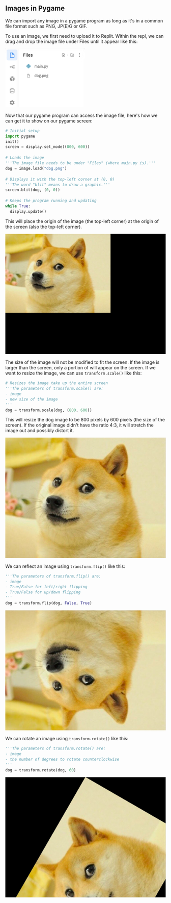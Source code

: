 ## Images in Pygame

We can import any image in a pygame program as long as it's in a common file format such as PNG, JP(E)G or GIF.

To use an image, we first need to upload it to Replit. Within the repl, we can drag and drop the image file under Files until it appear like this:

![](../Images/Image.png)

Now that our pygame program can access the image file, here's how we can get it to show on our pygame screen:

```python
# Initial setup
import pygame
init()
screen = display.set_mode((800, 600))

# Loads the image
'''The image file needs to be under "Files" (where main.py is).'''
dog = image.load("dog.png")

# Displays it with the top-left corner at (0, 0)
'''The word "blit" means to draw a graphic.'''
screen.blit(dog, (0, 0))

# Keeps the program running and updating
while True:
  display.update()
```

This will place the origin of the image (the top-left corner) at the origin of the screen (also the top-left corner).

![](../Images/Original_Dog.png)

The size of the image will not be modified to fit the screen. If the image is larger than the screen, only a portion of will appear on the screen. If we want to resize the image, we can use `transform.scale()` like this:

```python
# Resizes the image take up the entire screen
'''The parameters of transform.scale() are:
- image
- new size of the image
'''
dog = transform.scale(dog, (800, 600))
```

This will resize the dog image to be 800 pixels by 600 pixels (the size of the screen). If the original image didn't have the ratio 4:3, it will stretch the image out and possibly distort it.

![](../Images/Full_Screen_Dog.png)

We can reflect an image using `transform.flip()` like this:

```python
'''The parameters of transform.flip() are:
- image
- True/False for left/right flipping
- True/False for up/down flipping
'''
dog = transform.flip(dog, False, True)
```

![](../Images/Reflected_Dog.png)

We can rotate an image using `transform.rotate()` like this:

```python
'''The parameters of transform.rotate() are:
- image
- the number of degrees to rotate counterclockwise
'''
dog = transform.rotate(dog, 60)
```

![](../Images/Rotated_Dog.png)
